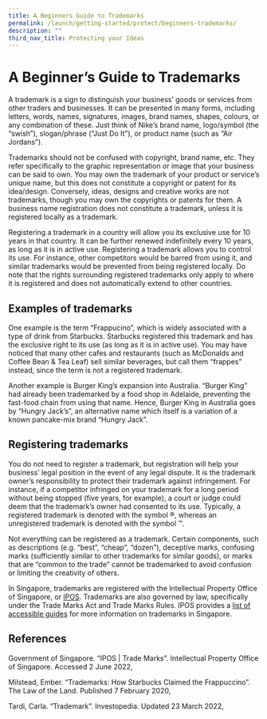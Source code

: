 ```yaml
---
title: A Beginners Guide to Trademarks
permalink: /launch/getting-started/protect/beginners-trademarks/
description: ""
third_nav_title: Protecting your Ideas
---
```

# A Beginner’s Guide to Trademarks 

 

A trademark is a sign to distinguish your business’ goods or services from other traders and businesses. It can be presented in many forms, including letters, words, names, signatures, images, brand names, shapes, colours, or any combination of these. Just think of Nike’s brand name, logo/symbol (the “swish”), slogan/phrase (“Just Do It”), or product name (such as “Air Jordans”). 

 

Trademarks should not be confused with copyright, brand name, etc. They refer specifically to the graphic representation or image that your business can be said to own. You may own the trademark of your product or service’s unique name, but this does not constitute a copyright or patent for its idea/design. Conversely, ideas, designs and creative works are not trademarks, though you may own the copyrights or patents for them. A business name registration does not constitute a trademark, unless it is registered locally as a trademark. 

 

Registering a trademark in a country will allow you its exclusive use for 10 years in that country. It can be further renewed indefinitely every 10 years, as long as it is in active use. Registering a trademark allows you to control its use. For instance, other competitors would be barred from using it, and similar trademarks would be prevented from being registered locally. Do note that the rights surrounding registered trademarks only apply to where it is registered and does not automatically extend to other countries. 

## Examples of trademarks
 

One example is the term “Frappucino”, which is widely associated with a type of drink from Starbucks. Starbucks registered this trademark and has the exclusive right to its use (as long as it is in active use). You may have noticed that many other cafes and restaurants (such as McDonalds and Coffee Bean &amp; Tea Leaf) sell similar beverages, but call them “frappes” instead, since the term is not a registered trademark. 

 

Another example is Burger King’s expansion into Australia. “Burger King” had already been trademarked by a food shop in Adelaide, preventing the fast-food chain from using that name. Hence, Burger King in Australia goes by “Hungry Jack’s”, an alternative name which itself is a variation of a known pancake-mix brand “Hungry Jack”. 

 ## Registering trademarks

You do not need to register a trademark, but registration will help your business’ legal position in the event of any legal dispute. It is the trademark owner’s responsibility to protect their trademark against infringement. For instance, if a competitor infringed on your trademark for a long period without being stopped (five years, for example), a court or judge could deem that the trademark’s owner had consented to its use. Typically, a registered trademark is denoted with the symbol ®, whereas an unregistered trademark is denoted with the symbol ™. 

 

Not everything can be registered as a trademark. Certain components, such as descriptions (e.g. “best”, “cheap”, “dozen”), deceptive marks, confusing marks (sufficiently similar to other trademarks for similar goods), or marks that are “common to the trade” cannot be trademarked to avoid confusion or limiting the creativity of others. 

 

In Singapore, trademarks are registered with the Intellectual Property Office of Singapore, or [IPOS](https://www.ipos.gov.sg/). Trademarks are also governed by law, specifically under the Trade Marks Act and Trade Marks Rules. IPOS provides a [list of accessible guides](https://www.ipos.gov.sg/about-ip/trade-marks/managing-trade-marks/guides) for more information on trademarks in Singapore. 

 

 

## References 

 

Government of Singapore. “IPOS | Trade Marks”. Intellectual Property Office of Singapore. Accessed 2 June 2022, 

 

Milstead, Ember. “Trademarks: How Starbucks Claimed the Frappuccino”. The Law of the Land. Published 7 February 2020,   

 

Tardi, Carla. “Trademark”. Investopedia. Updated 23 March 2022, 